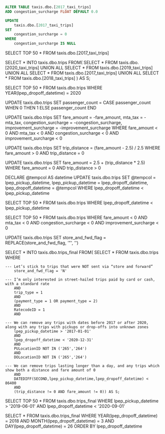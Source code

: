 ```sql
ALTER TABLE taxis.dbo.[2017_taxi_trips]
ADD congestion_surcharge FLOAT DEFAULT 0.0

UPDATE
	taxis.dbo.[2017_taxi_trips]
SET
    congestion_surcharge = 0
WHERE
    congestion_surcharge IS NULL
```
SELECT
	TOP 50 *
FROM
	taxis.dbo.[2017_taxi_trips]


SELECT
	*
INTO
	taxis.dbo.trips
FROM(
	SELECT
		*
	FROM
		taxis.dbo.[2020_taxi_trips]
	UNION ALL
	SELECT
		*
	FROM
		taxis.dbo.[2019_taxi_trips]
    UNION ALL
	SELECT
		*
	FROM
		taxis.dbo.[2017_taxi_trips]
    UNION ALL
	SELECT
		*
	FROM
		taxis.dbo.[2018_taxi_trips]
    ) AS S;

SELECT
	TOP 50 *
FROM taxis.dbo.trips
WHERE
	YEAR(lpep_dropoff_datetime) = 2020

UPDATE
	taxis.dbo.trips
SET passenger_count = CASE passenger_count
						WHEN 0 THEN 1
						ELSE passenger_count
						END

UPDATE
taxis.dbo.trips
SET 
	fare_amount = -fare_amount,
	mta_tax = -mta_tax,
	congestion_surcharge = -congestion_surcharge,
	improvement_surcharge = -improvement_surcharge
WHERE
	fare_amount < 0
	AND mta_tax < 0
	AND congestion_surcharge < 0
	AND improvement_surcharge < 0

UPDATE
	taxis.dbo.trips
SET 
	trip_distance = (fare_amount - 2.5) / 2.5
WHERE
	fare_amount > 0
	AND
	trip_distance = 0

UPDATE
	taxis.dbo.trips
SET 
	fare_amount = 2.5 + (trip_distance * 2.5)
WHERE
	fare_amount = 0
	AND
	trip_distance > 0

DECLARE @tempcol AS datetime
UPDATE
	taxis.dbo.trips
SET
	@tempcol = lpep_pickup_datetime,
	lpep_pickup_datetime = lpep_dropoff_datetime,
	lpep_dropoff_datetime = @tempcol
WHERE
	lpep_dropoff_datetime < lpep_pickup_datetime

SELECT
	TOP 50 *
FROM taxis.dbo.trips
WHERE
	lpep_dropoff_datetime < lpep_pickup_datetime

SELECT TOP 50 *
FROM taxis.dbo.trips
WHERE
	fare_amount < 0
	AND mta_tax < 0
	AND congestion_surcharge < 0
	AND improvement_surcharge < 0

UPDATE
taxis.dbo.trips
SET
	store_and_fwd_flag = REPLACE(store_and_fwd_flag, '"', '')

SELECT
	*
INTO taxis.dbo.trips_final
FROM(
	SELECT
		*
	FROM
		taxis.dbo.trips
	WHERE

	--- Let’s stick to trips that were NOT sent via “store and forward”
		store_and_fwd_flag = 'N'

	--- I’m only interested in street-hailed trips paid by card or cash, with a standard rate
		AND
		trip_type = 1
		AND
		(payment_type = 1 OR payment_type = 2)
		AND
		RatecodeID = 1
		AND

	--- We can remove any trips with dates before 2017 or after 2020, along with any trips with pickups or drop-offs into unknown zones
		lpep_pickup_datetime > '2017-01-01'
		AND
		lpep_dropoff_datetime < '2020-12-31'
		AND
		PULocationID NOT IN ('265','264')
		AND
		DOLocationID NOT IN ('265','264')

	--- We can remove trips lasting longer than a day, and any trips which show both a distance and fare amount of 0
		AND
		DATEDIFF(SECOND,lpep_pickup_datetime,lpep_dropoff_datetime) < 86400
		AND
		(trip_distance != 0 AND fare_amount != 0)) AS S;

SELECT
	TOP 50 *
FROM
	taxis.dbo.trips_final
WHERE
	lpep_pickup_datetime > '2019-06-01'
	AND
	lpep_dropoff_datetime < '2020-09-01'
	

SELECT
	*
FROM taxis.dbo.trips_final
WHERE
	YEAR(lpep_dropoff_datetime) = 2018 AND MONTH(lpep_dropoff_datetime) = 3 AND DAY(lpep_dropoff_datetime) = 26
ORDER BY lpep_dropoff_datetime
